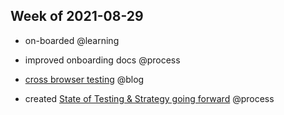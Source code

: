 ## Week of 2021-08-29

  

- on-boarded @learning

- improved onboarding docs @process

- [cross browser testing](https://dev.to/muratkeremozcan/opinions-on-cross-browser-testing-in-modern-web-dev-35h5) @blog

- created [State of Testing & Strategy going forward](https://helloextend.atlassian.net/wiki/spaces/ENG/pages/1253736587/State+of+Testing+Strategy+going+forward+September+2021) @process